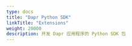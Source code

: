 ```yaml
---
type: docs
title: "Dapr Python SDK"
linkTitle: "Extensions"
weight: 20000
description: 开发 Dapr 应用程序的 Python SDK 包
---
```


